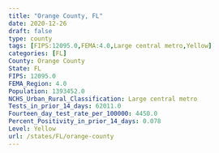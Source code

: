```yaml
---
title: "Orange County, FL"
date: 2020-12-26
draft: false
type: county
tags: [FIPS:12095.0,FEMA:4.0,Large central metro,Yellow]
categories: [FL]
County: Orange County
State: FL
FIPS: 12095.0
FEMA_Region: 4.0
Population: 1393452.0
NCHS_Urban_Rural_Classification: Large central metro
Tests_in_prior_14_days: 62011.0
Fourteen_day_test_rate_per_100000: 4450.0
Percent_Positivity_in_prior_14_days: 0.078
Level: Yellow
url: /states/FL/orange-county
---
```



